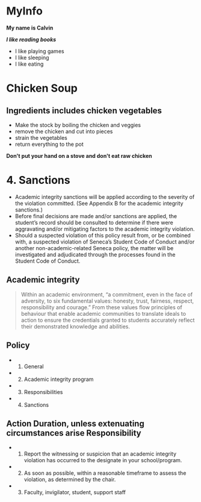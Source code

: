 # MyInfo

**My name is Calvin**

***I like reading books***

- I like playing games
- I like sleeping
- I like eating

# Chicken Soup

## Ingredients includes chicken vegetables

- Make the stock by boiling the chicken and veggies
- remove the chicken and cut into pieces
- strain the vegetables
- return everything to the pot

**Don't put your hand on a stove and don't eat raw chicken**

# 4. Sanctions
- Academic integrity sanctions will be applied according to the severity of the violation committed. (See Appendix B for the academic integrity sanctions.)
- Before final decisions are made and/or sanctions are applied, the student’s record should be consulted to determine if there were aggravating and/or mitigating factors to the academic integrity violation.
- Should a suspected violation of this policy result from, or be combined with, a suspected violation of Seneca’s Student Code of Conduct and/or another non-academic-related Seneca policy, the matter will be investigated and adjudicated through the processes found in the Student Code of Conduct.

## **Academic integrity**
> Within an academic environment, “a commitment, even in the face of adversity, to six fundamental values: honesty, trust, fairness, respect, responsibility and courage.” From these values flow principles of behaviour that enable academic communities to translate ideals to action to ensure the credentials granted to students accurately reflect their demonstrated knowledge and abilities.

## Policy
- 1. General
- 2. Academic integrity program
- 3. Responsibilities
- 4. Sanctions

## Action	Duration, unless extenuating circumstances arise	Responsibility
- 1. Report the witnessing or suspicion that an academic integrity violation has occurred to the designate in your school/program.
- 2. As soon as possible, within a reasonable timeframe to assess the violation, as determined by the chair.
- 3. Faculty, invigilator, student, support staff
